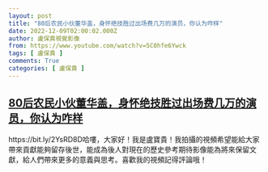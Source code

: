 ```yaml
---
layout: post
title: "80后农民小伙董华盖，身怀绝技胜过出场费几万的演员，你认为咋样"
date: 2022-12-09T02:00:02.000Z
author: 盧保貴視覺影像
from: https://www.youtube.com/watch?v=5C0hfe6Ywck
tags: [ 盧保貴 ]
comments: True
categories: [ 盧保貴 ]
---
```

<!--1670551202000-->
[80后农民小伙董华盖，身怀绝技胜过出场费几万的演员，你认为咋样](https://www.youtube.com/watch?v=5C0hfe6Ywck)
------

<div>
https://bit.ly/2YsRD8D哈嘍，大家好！我是盧寶貴！我拍攝的視頻希望能給大家帶來貢獻能夠留存後世，能成為後人對現在的歷史參考期待影像能為將來保留文獻，給人們帶來更多的意義與思考。喜歡我的視頻記得評論哦！
</div>
